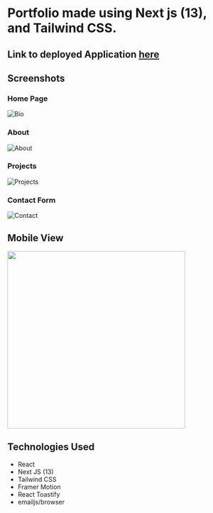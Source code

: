 # Portfolio made using Next js (13), and Tailwind CSS.

## Link to deployed Application [here](https://www.justin-rajewski.com/)


## Screenshots

### Home Page
![Bio](https://i.imgur.com/BscGFEp.png)

### About 
![About](https://i.imgur.com/3Qsfbh6.png)

### Projects 
![Projects](https://i.imgur.com/SyQqIhT.png)

### Contact Form
![Contact](https://i.imgur.com/HHkPRWU.png)

## Mobile View
<img src="https://media.giphy.com/media/v1.Y2lkPTc5MGI3NjExMTAyM2Y3ZTlhZTRkYjE5ZTdmMTRlYTc4MzYzZDVhYzc0YjE2NzE5OCZjdD1n/6vFD81cwbNyK0tbCuW/giphy.gif" width="400" >



## Technologies Used

- React
- Next JS (13)
- Tailwind CSS
- Framer Motion
- React Toastify
- emailjs/browser

